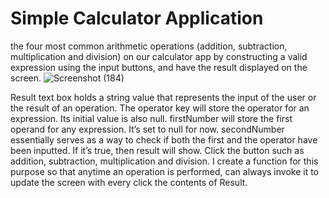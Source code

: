 # Simple Calculator Application

the four most common arithmetic operations (addition, subtraction, multiplication and division) on our calculator app by constructing a valid expression using the input buttons, and have the result displayed on the screen. ![Screenshot (184)](https://user-images.githubusercontent.com/79761974/109454231-6019b280-7a19-11eb-8c23-bd0b72019837.png)

Result text box  holds a string value that represents the input of the user or the result of an operation. The operator key will store the operator for an expression. Its initial value is also null. firstNumber will store the first operand for any expression. It’s set to null for now. secondNumber essentially serves as a way to check if both the first and the operator have been inputted. If it’s true, then result will show. Click the button such as addition, subtraction, multiplication and division. I create a function for this purpose so that anytime an operation is performed,  can always invoke it to update the screen with every click the contents of Result.

